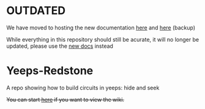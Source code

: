# OUTDATED

We have moved to hosting the new documentation [here](https://yeeps-redstone.glitch.me) and [here](https://lrutjens.github.io) (backup)

While everything in this repository should still be acurate, it will no longer be updated, please use the [new docs](https://yeeps-redstone.glitch.me) instead

# Yeeps-Redstone
A repo showing how to build circuits in yeeps: hide and seek 

~~You can start [here](https://github.com/lrutjens/Yeeps-Redstone/blob/main/Main.md) if you want to view the wiki.~~
